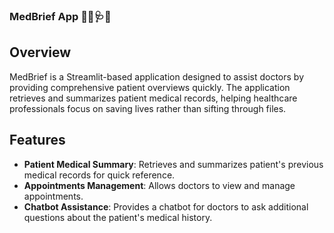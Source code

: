 ### MedBrief App 👨‍⚕️🩺🔗

## Overview

MedBrief is a Streamlit-based application designed to assist doctors by providing comprehensive patient overviews quickly. The application retrieves and summarizes patient medical records, helping healthcare professionals focus on saving lives rather than sifting through files.

## Features

- **Patient Medical Summary**: Retrieves and summarizes patient's previous medical records for quick reference.
- **Appointments Management**: Allows doctors to view and manage appointments.
- **Chatbot Assistance**: Provides a chatbot for doctors to ask additional questions about the patient's medical history.
